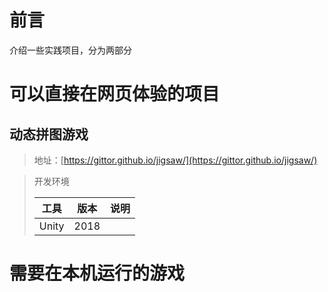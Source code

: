 # 前言
介绍一些实践项目，分为两部分

# 可以直接在网页体验的项目

## 动态拼图游戏

> 地址：[https://gittor.github.io/jigsaw/](https://gittor.github.io/jigsaw/)

> 开发环境
>
> | 工具  | 版本 | 说明 |
> | ----- | ---- | ---- |
> | Unity | 2018 |      |



# 需要在本机运行的游戏


